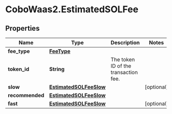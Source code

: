 # CoboWaas2.EstimatedSOLFee

## Properties

Name | Type | Description | Notes
------------ | ------------- | ------------- | -------------
**fee_type** | [**FeeType**](FeeType.md) |  | 
**token_id** | **String** | The token ID of the transaction fee. | 
**slow** | [**EstimatedSOLFeeSlow**](EstimatedSOLFeeSlow.md) |  | [optional] 
**recommended** | [**EstimatedSOLFeeSlow**](EstimatedSOLFeeSlow.md) |  | 
**fast** | [**EstimatedSOLFeeSlow**](EstimatedSOLFeeSlow.md) |  | [optional] 


